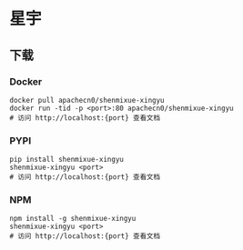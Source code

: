 # 星宇

## 下载

### Docker

```
docker pull apachecn0/shenmixue-xingyu
docker run -tid -p <port>:80 apachecn0/shenmixue-xingyu
# 访问 http://localhost:{port} 查看文档
```

### PYPI

```
pip install shenmixue-xingyu
shenmixue-xingyu <port>
# 访问 http://localhost:{port} 查看文档
```

### NPM

```
npm install -g shenmixue-xingyu
shenmixue-xingyu <port>
# 访问 http://localhost:{port} 查看文档
```